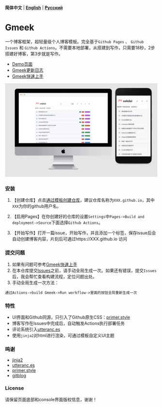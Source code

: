 **简体中文** | **[English](README-en.md)** | **[Русский](README-ru.md)**
# Gmeek

一个博客框架，超轻量级个人博客模板。完全基于`Github Pages` 、 `Github Issues` 和 `Github Actions`。不需要本地部署，从搭建到写作，只需要18秒，2步搭建好博客，第3步就是写作。

- [Demo页面](http://meekdai.github.io/)
- [Gmeek更新日志](https://meekdai.github.io/post/Gmeek-geng-xin-ri-zhi.html)
- [Gmeek快速上手](https://blog.meekdai.com/post/Gmeek-kuai-su-shang-shou.html)

![light](img/light.jpg)

### 安装

1. 【创建仓库】点击[通过模板创建仓库](https://github.com/new?template_name=Gmeek-template&template_owner=Meekdai)，建议仓库名称为`XXX.github.io`，其中`XXX`为你的github用户名。

2. 【启用Pages】在你创建好的仓库的设置`Settings`中`Pages->Build and deployment->Source`下面选择`Github Actions`。

3. 【开始写作】打开一篇issue，开始写作，并且添加一个标签，保存issue后会自动创建博客内容，片刻后可通过https://XXX.github.io 访问

### 提交问题

1. 如果有问题可参考[Gmeek快速上手](https://blog.meekdai.com/post/Gmeek-kuai-su-shang-shou.html)   
2. 在本仓库提交[Issues](https://github.com/Meekdai/Gmeek/issues)之前，请手动全局生成一次。如果还有错误，提交`Issues`后，我会帮忙查看构建流程，定位问题出处。   
3. 手动全局生成一次方法：
```
通过Actions->build Gmeek->Run workflow->里面的按钮全局重新生成一次
```

### 特性

- UI界面和Github同源，只引入了Github原生CSS：[primer.style](https://primer.style/css)
- 博客写作在Issues中完成后，自动触发Actions执行部署任务
- 评论系统引入[utteranc.es](https://utteranc.es/)
- 使用`jinja2`对html进行渲染，可通过模板自定义UI主题

### 鸣谢
- [jinja2](https://jinja.palletsprojects.com/)
- [utteranc.es](https://utteranc.es/)
- [primer.style](https://primer.style/css)
- [gitblog](https://github.com/yihong0618/gitblog)

### License

请保留页面底部和console界面版权信息，谢谢！
